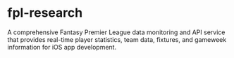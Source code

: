 # fpl-research
A comprehensive Fantasy Premier League data monitoring and API service that provides real-time player statistics, team data, fixtures, and gameweek information for iOS app development.
